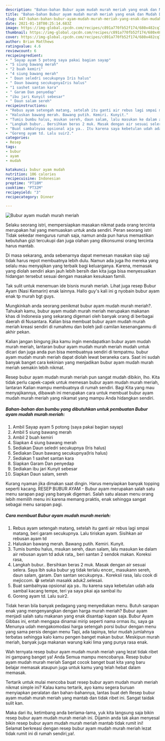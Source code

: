 ```yaml
---
description: "Bahan-bahan Bubur ayam mudah murah meriah yang enak dan Mudah Dibuat"
title: "Bahan-bahan Bubur ayam mudah murah meriah yang enak dan Mudah Dibuat"
slug: 447-bahan-bahan-bubur-ayam-mudah-murah-meriah-yang-enak-dan-mudah-dibuat
date: 2021-01-18T00:25:14.683Z
image: https://img-global.cpcdn.com/recipes/c891a770fb52f174/680x482cq70/bubur-ayam-mudah-murah-meriah-foto-resep-utama.jpg
thumbnail: https://img-global.cpcdn.com/recipes/c891a770fb52f174/680x482cq70/bubur-ayam-mudah-murah-meriah-foto-resep-utama.jpg
cover: https://img-global.cpcdn.com/recipes/c891a770fb52f174/680x482cq70/bubur-ayam-mudah-murah-meriah-foto-resep-utama.jpg
author: Brian Matthews
ratingvalue: 4.6
reviewcount: 6
recipeingredient:
- " Sayap ayam 5 potong saya pakai bagian sayap"
- "5 siung bawang merah"
- "2 buah kemiri"
- "4 siung bawang merah"
- " Daun seledri secukupnya Iris halus"
- " Daun bawang secukupnyaIris halus"
- "1 sashet santan kara"
- " Garam Dan penyedap"
- "ibu jari Kunyit sebesar"
- " Daun salam sereh"
recipeinstructions:
- "Rebus ayam setengah matang, setelah itu ganti air rebus lagi smpai matang, beri garam secukupnya. Lalu tiriskan ayam. Sisihkan air rebusan ayam td"
- "Haluskan bawang merah. Bawang putih. Kemiri. Kunyit."
- "Tumis bumbu halus, msukan sereh, daun salam, lalu masukan ke dalam air rebusan ayam td aduk rata,, beri santan 2 sendok makan. Koreksi rasa,"
- "Langkah bubur.. Bersihkan beras 2 muk. Masak dengan air sesuai selera. Saya lbh suka bubur yg tidak terlalu encer,, masukann sereh, daun salam, garam. Dan santan secukupnya.. Koreksii rasa, lalu cook di mejiccom. 😁 setelah masakk aduk2.selesaii."
- "Buat sambalnyaa opsional aja ya.. Itu karena saya kebetulan udah ada sambal kacang tempe, teri ya saya pkai aja sambal itu"
- "Goreng ayam td. Lalu suir2."
categories:
- Resep
tags:
- bubur
- ayam
- mudah

katakunci: bubur ayam mudah 
nutrition: 106 calories
recipecuisine: Indonesian
preptime: "PT18M"
cooktime: "PT32M"
recipeyield: "3"
recipecategory: Dinner

---
```



![Bubur ayam mudah murah meriah](https://img-global.cpcdn.com/recipes/c891a770fb52f174/680x482cq70/bubur-ayam-mudah-murah-meriah-foto-resep-utama.jpg)

Selaku seorang istri, mempersiapkan masakan nikmat pada orang tercinta merupakan hal yang memuaskan untuk anda sendiri. Peran seorang istri Tidak sekedar mengurus rumah saja, namun anda pun harus memastikan kebutuhan gizi tercukupi dan juga olahan yang dikonsumsi orang tercinta harus mantab.

Di masa  sekarang, anda sebenarnya dapat memesan masakan siap saji tidak harus repot membuatnya lebih dulu. Namun ada juga lho mereka yang selalu mau menyajikan yang terbaik bagi keluarganya. Karena, memasak yang diolah sendiri akan jauh lebih bersih dan kita juga bisa menyesuaikan hidangan tersebut sesuai dengan masakan kesukaan famili. 

Tak sulit untuk menemuan ide bisnis murah meriah. Lihat juga resep Bubur Ayam (Nasi Kemarin) enak lainnya. Hallo guy&#39;s kali ini g nyobain bubur ayam enak tp murah bgt guys.

Mungkinkah anda seorang penikmat bubur ayam mudah murah meriah?. Tahukah kamu, bubur ayam mudah murah meriah merupakan makanan khas di Indonesia yang sekarang digemari oleh banyak orang di berbagai daerah di Nusantara. Kalian bisa membuat bubur ayam mudah murah meriah kreasi sendiri di rumahmu dan boleh jadi camilan kesenanganmu di akhir pekan.

Kalian jangan bingung jika kamu ingin mendapatkan bubur ayam mudah murah meriah, lantaran bubur ayam mudah murah meriah mudah untuk dicari dan juga anda pun bisa membuatnya sendiri di tempatmu. bubur ayam mudah murah meriah dapat diolah lewat beraneka cara. Saat ini sudah banyak banget cara kekinian yang menjadikan bubur ayam mudah murah meriah semakin lebih nikmat.

Resep bubur ayam mudah murah meriah pun sangat mudah dibikin, lho. Kita tidak perlu capek-capek untuk memesan bubur ayam mudah murah meriah, lantaran Kalian mampu membuatnya di rumah sendiri. Bagi Kita yang mau menyajikannya, dibawah ini merupakan cara untuk membuat bubur ayam mudah murah meriah yang nikamat yang mampu Anda hidangkan sendiri.

<!--inarticleads1-->

##### Bahan-bahan dan bumbu yang dibutuhkan untuk pembuatan Bubur ayam mudah murah meriah:

1. Ambil  Sayap ayam 5 potong (saya pakai bagian sayap)
1. Ambil 5 siung bawang merah
1. Ambil 2 buah kemiri
1. Siapkan 4 siung bawang merah
1. Sediakan  Daun seledri secukupnya (Iris halus)
1. Sediakan  Daun bawang secukupnya(Iris halus)
1. Sediakan 1 sashet santan kara
1. Siapkan  Garam Dan penyedap
1. Sediakan ibu jari Kunyit sebesar
1. Siapkan  Daun salam, sereh


Kurang nyaman jika dimakan saat dingin. Harus menyiapkan banyak topping seperti kacang. RESEP BUBUR AYAM - Bubur ayam merupakan salah satu menu sarapan pagi yang banyak digemari. Salah satu alasan menu orang lebih memilih menu ini karena memang praktis, enak sehingga sangat sebagai menu sarapan pagi. 

<!--inarticleads2-->

##### Cara membuat Bubur ayam mudah murah meriah:

1. Rebus ayam setengah matang, setelah itu ganti air rebus lagi smpai matang, beri garam secukupnya. Lalu tiriskan ayam. Sisihkan air rebusan ayam td
1. Haluskan bawang merah. Bawang putih. Kemiri. Kunyit.
1. Tumis bumbu halus, msukan sereh, daun salam, lalu masukan ke dalam air rebusan ayam td aduk rata,, beri santan 2 sendok makan. Koreksi rasa,
1. Langkah bubur.. Bersihkan beras 2 muk. Masak dengan air sesuai selera. Saya lbh suka bubur yg tidak terlalu encer,, masukann sereh, daun salam, garam. Dan santan secukupnya.. Koreksii rasa, lalu cook di mejiccom. 😁 setelah masakk aduk2.selesaii.
1. Buat sambalnyaa opsional aja ya.. Itu karena saya kebetulan udah ada sambal kacang tempe, teri ya saya pkai aja sambal itu
1. Goreng ayam td. Lalu suir2.


Tidak heran bila banyak pedagang yang menyediakan menu. Butuh sarapan enak yang mengenyangkan dengan harga murah meriah? Bubur ayam menjadi salah satu makanan yang enak disantap kapan saja. Bubur Ayam Gibbas ini, entah mengapa dinamai mirip seperti nama ormas itu, saya ga Menunya udah mengakomodasi harga setengah porsi bubur dengan menu yang sama persis dengan menu Tapi, ada tapinya, telur mudah jumlahnya terbatas sehingga kalo kamu pengen banget makan bubur. Meskipun murah meriah, banyak juga makanan warung kaki lima yang punya rasa enak. 

Wah ternyata resep bubur ayam mudah murah meriah yang lezat tidak ribet ini gampang banget ya! Anda Semua mampu mencobanya. Resep bubur ayam mudah murah meriah Sangat cocok banget buat kita yang baru belajar memasak ataupun juga untuk kamu yang telah hebat dalam memasak.

Tertarik untuk mulai mencoba buat resep bubur ayam mudah murah meriah nikmat simple ini? Kalau kamu tertarik, ayo kamu segera buruan menyiapkan peralatan dan bahan-bahannya, lantas buat deh Resep bubur ayam mudah murah meriah yang mantab dan tidak ribet ini. Sangat taidak sulit kan. 

Maka dari itu, ketimbang anda berlama-lama, yuk kita langsung saja bikin resep bubur ayam mudah murah meriah ini. Dijamin anda tak akan menyesal bikin resep bubur ayam mudah murah meriah mantab tidak rumit ini! Selamat berkreasi dengan resep bubur ayam mudah murah meriah lezat tidak rumit ini di rumah sendiri,ya!.

